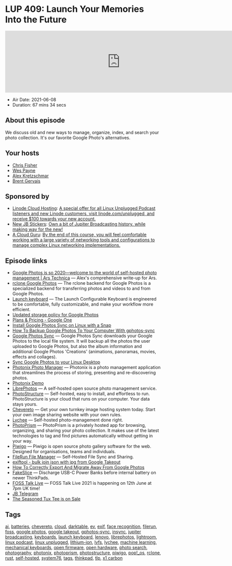 # LUP 409: Launch Your Memories Into the Future

<iframe src="https://player.fireside.fm/v2/RUkczH-V+RzdxrkEP?theme=dark" width="740" height="200" frameborder="0" scrolling="no"></iframe>

* Air Date: 2021-06-08
* Duration: 67 mins 34 secs

## About this episode

We discuss old and new ways to manage, organize, index, and search your photo collection. It's our favorite Google Photo's alternatives.

## Your hosts
* [Chris Fisher](https://linuxunplugged.com/hosts/chrislas)
* [Wes Payne](https://linuxunplugged.com/hosts/wes)
* [Alex Kretzschmar](https://linuxunplugged.com/guests/alexktz)
* [Brent Gervais](https://linuxunplugged.com/guests/brentgervais)

## Sponsored by

  * [Linode Cloud Hosting](https://linode.com/unplugged): [A special offer for all Linux Unplugged Podcast listeners and new Linode customers, visit linode.com/unplugged, and receive $100 towards your new account. ](https://linode.com/unplugged)
  * [New JB Stickers](http://jupitergarage.com/): [Own a bit of Jupiter Broadcasting history, while making way for the new! ](http://jupitergarage.com/)
  * [A Cloud Guru](https://linuxacademy.com/cp/modules/view/id/262/?utm_source=jupiter&utm_medium=cpc): [By the end of this course, you will feel comfortable working with a large variety of networking tools and configurations to manage complex Linux networking implementations.](https://linuxacademy.com/cp/modules/view/id/262/?utm_source=jupiter&utm_medium=cpc)



## Episode links

  * [Google Photos is so 2020—welcome to the world of self-hosted photo management | Ars Technica](https://arstechnica.com/gadgets/2021/06/the-big-alternatives-to-google-photos-showdown/ "Google Photos is so 2020—welcome to the world of self-hosted photo management | Ars Technica") — Alex's comprehensive write-up for Ars.
  * [rclone Google Photos](https://rclone.org/googlephotos/ "rclone Google Photos") — The rclone backend for Google Photos is a specialized backend for transferring photos and videos to and from Google Photos. 
  * [Launch keyboard](https://system76.com/accessories/launch "Launch keyboard") — The Launch Configurable Keyboard is engineered to be comfortable, fully customizable, and make your workflow more efficient. 
  * [Updated storage policy for Google Photos](https://support.google.com/photos/answer/10100180?hl=en "Updated storage policy for Google Photos")
  * [Plans & Pricing - Google One](https://one.google.com/about/plans "Plans & Pricing - Google One")
  * [Install Google Photos Sync on Linux with a Snap](https://snapcraft.io/gphotos-sync "Install Google Photos Sync on Linux with a Snap")
  * [How To Backup Google Photos To Your Computer With gphotos-sync](https://www.linuxuprising.com/2019/06/how-to-backup-google-photos-to-your.html "How To Backup Google Photos To Your Computer With gphotos-sync")
  * [Google Photos Sync](https://github.com/gilesknap/gphotos-sync "Google Photos Sync") — Google Photos Sync downloads your Google Photos to the local file system. It will backup all the photos the user uploaded to Google Photos, but also the album information and additional Google Photos 'Creations' (animations, panoramas, movies, effects and collages). 
  * [Sync Google Photos to your Linux Desktop](https://www.insynchq.com/blog/sync-google-photos-linux/ "Sync Google Photos to your Linux Desktop")
  * [Photonix Photo Manager](https://photonix.org/ "Photonix Photo Manager") — Photonix is a photo management application that streamlines the process of storing, presenting and re-discovering photos. 
  * [Photonix Demo](https://demo.photonix.org/ "Photonix Demo")
  * [LibrePhotos](https://github.com/LibrePhotos/librephotos "LibrePhotos") — A self-hosted open source photo management service. 
  * [PhotoStructure](https://photostructure.com/ "PhotoStructure") — Self-hosted, easy to install, and effortless to run. PhotoStructure is your cloud that runs on your computer. Your data stays yours. 
  * [Chevereto](https://chevereto.com/ "Chevereto") — Get your own turnkey image hosting system today. Start your own image sharing website with your own rules. 
  * [Lychee](https://lychee.electerious.com/ "Lychee") — Self-hosted photo-management done right. 
  * [PhotoPrism](https://photoprism.app/ "PhotoPrism") — PhotoPrism is a privately hosted app for browsing, organizing, and sharing your photo collection. It makes use of the latest technologies to tag and find pictures automatically without getting in your way. 
  * [Piwigo](https://piwigo.org/ "Piwigo") — Piwigo is open source photo gallery software for the web. Designed for organisations, teams and individuals. 
  * [FileRun File Manager](https://filerun.com/ "FileRun File Manager") — Self-Hosted File Sync and Sharing. 
  * [exiftool - bulk join json with jpg from Google Takeout](https://stackoverflow.com/questions/42024255/bulk-join-json-with-jpg-from-google-takeout "exiftool - bulk join json with jpg from Google Takeout")
  * [How To Correctly Export And Migrate Away From Google Photos](https://legault.me/post/correctly-migrate-away-from-google-photos-to-icloud "How To Correctly Export And Migrate Away From Google Photos")
  * [FakeSlice](https://github.com/n4ru/FakeSlice "FakeSlice") — Discharge USB-C Power Banks before internal battery on newer ThinkPads. 
  * [FOSS Talk Live](https://www.youtube.com/watch?v=udyq7-SCJrQ "FOSS Talk Live") — FOSS Talk Live 2021 is happening on 12th June at 7pm UK time!
  * [JB Telegram](http://jupiterbroadcasting.com/telegram "JB Telegram")
  * [The Seasoned Tux Tee is on Sale](https://www.jupitergarage.com/product/the-seasoned-tux-tee "The Seasoned Tux Tee is on Sale")



## Tags

[ai](https://linuxunplugged.com/tags/ai), [batteries](https://linuxunplugged.com/tags/batteries), [chevereto](https://linuxunplugged.com/tags/chevereto), [cloud](https://linuxunplugged.com/tags/cloud), [darktable](https://linuxunplugged.com/tags/darktable), [ev](https://linuxunplugged.com/tags/ev), [exif](https://linuxunplugged.com/tags/exif), [face recognition](https://linuxunplugged.com/tags/face%20recognition), [filerun](https://linuxunplugged.com/tags/filerun), [foss](https://linuxunplugged.com/tags/foss), [google photos](https://linuxunplugged.com/tags/google%20photos), [google takeout](https://linuxunplugged.com/tags/google%20takeout), [gphotos-sync](https://linuxunplugged.com/tags/gphotos-sync), [insync](https://linuxunplugged.com/tags/insync), [jupiter broadcasting](https://linuxunplugged.com/tags/jupiter%20broadcasting), [keyboards](https://linuxunplugged.com/tags/keyboards), [launch keyboard](https://linuxunplugged.com/tags/launch%20keyboard), [lenovo](https://linuxunplugged.com/tags/lenovo), [librephotos](https://linuxunplugged.com/tags/librephotos), [lightroom](https://linuxunplugged.com/tags/lightroom), [linux podcast](https://linuxunplugged.com/tags/linux%20podcast), [linux unplugged](https://linuxunplugged.com/tags/linux%20unplugged), [lithium-ion](https://linuxunplugged.com/tags/lithium-ion), [lvfs](https://linuxunplugged.com/tags/lvfs), [lychee](https://linuxunplugged.com/tags/lychee), [machine learning](https://linuxunplugged.com/tags/machine%20learning), [mechanical keyboards](https://linuxunplugged.com/tags/mechanical%20keyboards), [open firmware](https://linuxunplugged.com/tags/open%20firmware), [open hardware](https://linuxunplugged.com/tags/open%20hardware), [photo search](https://linuxunplugged.com/tags/photo%20search), [photography](https://linuxunplugged.com/tags/photography), [photonix](https://linuxunplugged.com/tags/photonix), [photoprism](https://linuxunplugged.com/tags/photoprism), [photostructure](https://linuxunplugged.com/tags/photostructure), [piwigo](https://linuxunplugged.com/tags/piwigo), [pop!_os](https://linuxunplugged.com/tags/pop!_os), [rclone](https://linuxunplugged.com/tags/rclone), [rust](https://linuxunplugged.com/tags/rust), [self-hosted](https://linuxunplugged.com/tags/self-hosted), [system76](https://linuxunplugged.com/tags/system76), [tags](https://linuxunplugged.com/tags/tags), [thinkpad](https://linuxunplugged.com/tags/thinkpad), [tlp](https://linuxunplugged.com/tags/tlp), [x1 carbon](https://linuxunplugged.com/tags/x1%20carbon)